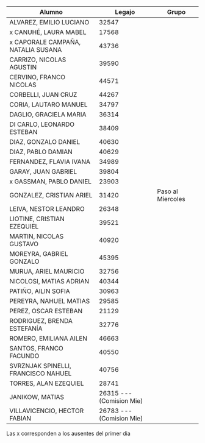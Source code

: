 | Alumno |  Legajo |  Grupo |
|  --- |   ---  |   ---  |   
| ALVAREZ, EMILIO LUCIANO | 32547 |    |   
| x  CANUHÉ, LAURA MABEL | 17568 |    |
| x  CAPORALE CAMPAÑA, NATALIA SUSANA | 43736 |    |
| CARRIZO, NICOLAS AGUSTIN | 39590 |    |
| CERVINO, FRANCO NICOLAS | 44571 |    |
| CORBELLI, JUAN CRUZ | 44267 |    |
| CORIA, LAUTARO MANUEL | 34797 |    |
| DAGLIO, GRACIELA MARIA | 36314 |    |
| DI CARLO, LEONARDO ESTEBAN | 38409 |    |
| DIAZ, GONZALO DANIEL | 40630 |    |
| DIAZ, PABLO DAMIAN | 40629 |    |
| FERNANDEZ, FLAVIA IVANA | 34989 |    |
| GARAY, JUAN GABRIEL | 39804 |    |
| x GASSMAN, PABLO DANIEL | 23903 |    |
| GONZALEZ, CRISTIAN ARIEL | 31420 |  Paso al Miercoles   |
| LEIVA, NESTOR LEANDRO | 26348 |    |
| LIOTINE, CRISTIAN EZEQUIEL | 39521 |    |
| MARTIN, NICOLAS GUSTAVO | 40920 |    |
| MOREYRA, GABRIEL GONZALO | 45395 |    |
| MURUA, ARIEL MAURICIO | 32756 |    |
| NICOLOSI, MATIAS ADRIAN | 40344 |    |
| PATIÑO, AILIN SOFIA | 30963 |    |
| PEREYRA, NAHUEL MATIAS | 29585 |    |
| PEREZ, OSCAR ESTEBAN | 21129 |    |
| RODRIGUEZ, BRENDA ESTEFANÍA | 32776 |    |
| ROMERO, EMILIANA AILEN | 46663 |    |
| SANTOS, FRANCO FACUNDO | 40550 |    |
| SVRZNJAK SPINELLI, FRANCISCO NAHUEL | 40756 |    |
| TORRES, ALAN EZEQUIEL | 28741 |    |
| JANIKOW, MATIAS |  26315 --- (Comision Mie)|    | 
 | VILLAVICENCIO, HECTOR FABIAN | 26783 --- (Comision Mie) | 
 
Las x corresponden a los ausentes del primer dia